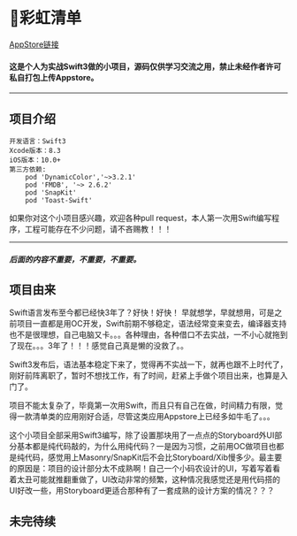# 🌈彩虹清单 

[AppStore链接](http://itunes.apple.com/us/app/id1221862568)
#### 这是个人为实战Swift3做的小项目，源码仅供学习交流之用，禁止未经作者许可私自打包上传Appstore。
---
## 项目介绍
	开发语言：Swift3  
	Xcode版本：8.3  
	iOS版本：10.0+  
	第三方依赖:  
		pod 'DynamicColor','~>3.2.1'  
		pod 'FMDB', '~> 2.6.2'  
		pod 'SnapKit'  
		pod 'Toast-Swift'




如果你对这个小项目感兴趣，欢迎各种pull request，本人第一次用Swift编写程序，工程可能存在不少问题，请不吝赐教！！！

---
##### 后面的内容不重要，不重要，不重要。

## 项目由来

Swift语言发布至今都已经快3年了？好快！好快！
早就想学，早就想用，可是之前项目一直都是用OC开发，Swift前期不够稳定，语法经常变来变去，编译器支持也不是很理想，自己电脑又卡。。。各种理由，各种借口不去实战，一不小心就拖到了现在。。。3年了！！！感觉自己真是懒的没救了。。

Swift3发布后，语法基本稳定下来了，觉得再不实战一下，就再也跟不上时代了，刚好前阵离职了，暂时不想找工作，有了时间，赶紧上手做个项目出来，也算是入门了。

项目不能太复杂了，毕竟第一次用Swift，而且只有自己在做，时间精力有限，觉得一款清单类的应用刚好合适，尽管这类应用Appstore上已经多如牛毛了。。。

这个小项目全部采用Swift3编写，除了设置那块用了一点点的Storyboard外UI部分基本都是纯代码敲的，为什么用纯代码？一是因为习惯，之前用OC做项目也都是纯代码，感觉用上Masonry/SnapKit后不会比Storyboard/Xib慢多少。最主要的原因是：项目的设计部分太不成熟啊！自己一个小码农设计的UI，写着写着看着太丑可能就推翻重做了，UI改动非常的频繁，这种情况我感觉还是用代码搭的UI好改一些，用Storyboard更适合那种有了一套成熟的设计方案的情况？？？



## 未完待续








